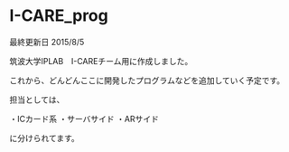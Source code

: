 # I-CARE_prog

最終更新日 2015/8/5

筑波大学IPLAB　I-CAREチーム用に作成しました。

これから、どんどんここに開発したプログラムなどを追加していく予定です。

担当としては、

・ICカード系
・サーバサイド
・ARサイド　

に分けられてます。
